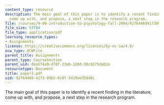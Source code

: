```yaml
---
content_type: resource
description: The main goal of this paper is to identify a recent finding in the literature,
  come up with, and propose, a next step in the research program.
file: /courses/9-00-introduction-to-psychology-fall-2004/92f64469417309b56c0f5419ee35848c_paper2.pdf
file_size: 53784
file_type: application/pdf
learning_resource_types:
- Assignments
license: https://creativecommons.org/licenses/by-nc-sa/4.0/
ocw_type: OCWFile
parent_title: Assignments
parent_type: CourseSection
parent_uid: dea1f4a9-d78f-23eb-128d-58c8375dab2e
resourcetype: Document
title: paper2.pdf
uid: 92f64469-4173-09b5-6c0f-5419ee35848c
---
```

The main goal of this paper is to identify a recent finding in the literature, come up with, and propose, a next step in the research program.